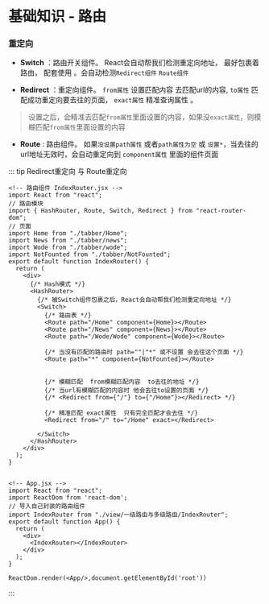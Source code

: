 # 基础知识 - 路由

### 重定向

+ **Switch** ：路由开关组件。 React会自动帮我们检测重定向地址， 最好包裹着路由， 配套使用 。会自动检测`Redirect组件` `Route组件`

+ **Redirect** ：重定向组件。 `from属性` 设置匹配内容 去匹配url的内容, `to属性` 匹配成功重定向要去往的页面， `exact属性` 精准查询属性 。

>设置之后，会精准去匹配`from属性`里面设置的内容，如果没`exact属性`，则模糊匹配`from属性`里面设置的内容

+ **Route** : 路由组件。 如果`没设置path属性` 或者`path属性为空` 或 `设置*`，当去往的url地址无效时，会自动重定向到 `component属性` 里面的组件页面

::: tip Redirect重定向 与 Route重定向

```
<!-- 路由组件 IndexRouter.jsx -->
import React from "react";
// 路由模块
import { HashRouter, Route, Switch, Redirect } from "react-router-dom";
// 页面
import Home from "./tabber/Home";
import News from "./tabber/news";
import Wode from "./tabber/wode";
import NotFounted from "./tabber/NotFounted";
export default function IndexRouter() {
  return (
    <div>
      {/* Hash模式 */}
      <HashRouter>
        {/* 被Switch组件包裹之后，React会自动帮我们检测重定向地址 */}
        <Switch>
          {/* 路由表 */}
          <Route path="/Home" component={Home}></Route>
          <Route path="/News" component={News}></Route>
          <Route path="/Wode/Wode" component={Wode}></Route>
             
          {/* 当没有匹配的路由时 path=""|"*" 或不设置 会去往这个页面 */}
          <Route path="*" component={NotFounted}></Route>
        

          {/* 模糊匹配  from模糊匹配内容  to去往的地址 */}
          {/* 当url有模糊匹配的内容时 他会去往to设置的页面 */}
          {/* <Redirect from={"/"} to={"/Home"}></Redirect> */}

          {/* 精准匹配 exact属性  只有完全匹配才会去往 */}
          <Redirect from="/" to="/Home" exact></Redirect>
       
        </Switch>
      </HashRouter>
    </div>
  );
}


<!-- App.jsx -->
import React from "react";
import ReactDom from 'react-dom';
// 导入自己封装的路由组件
import IndexRouter from "./view/一级路由与多级路由/IndexRouter";
export default function App() {
  return (
    <div>
      <IndexRouter></IndexRouter>
    </div>
  );
}

ReactDom.render(<App/>,document.getElementById('root'))
```

:::
